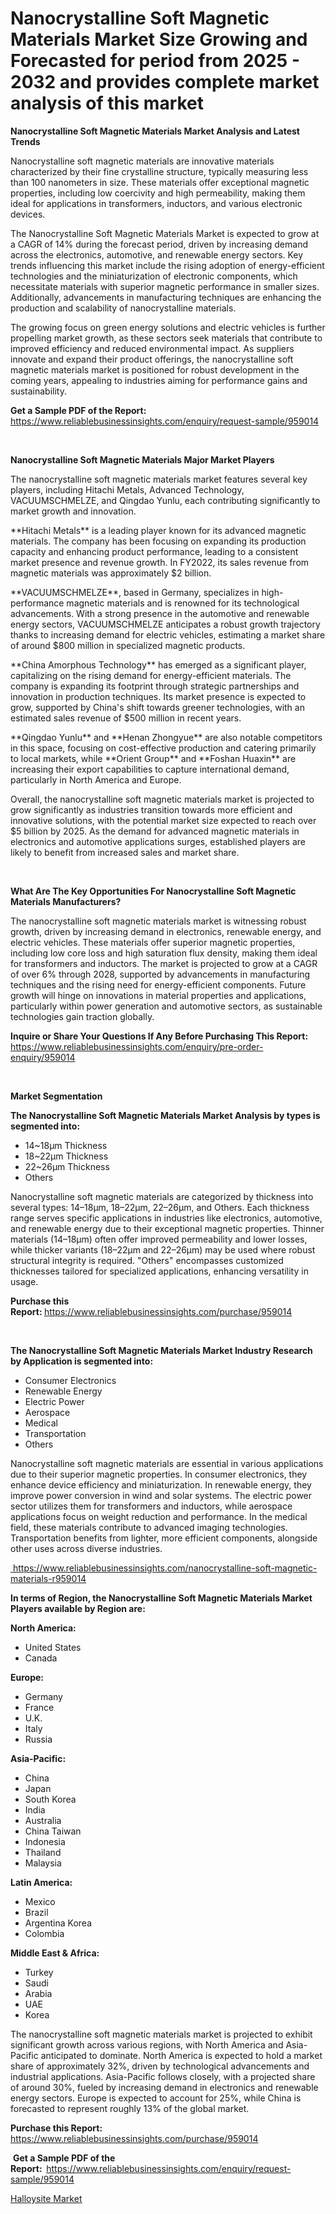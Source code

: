 <p><h1>Nanocrystalline Soft Magnetic Materials Market Size Growing and Forecasted for period from 2025 - 2032 and provides complete market analysis of this market</h1></p><p><strong>Nanocrystalline Soft Magnetic Materials Market Analysis and Latest Trends</strong></p>
<p><p>Nanocrystalline soft magnetic materials are innovative materials characterized by their fine crystalline structure, typically measuring less than 100 nanometers in size. These materials offer exceptional magnetic properties, including low coercivity and high permeability, making them ideal for applications in transformers, inductors, and various electronic devices.</p><p>The Nanocrystalline Soft Magnetic Materials Market is expected to grow at a CAGR of 14% during the forecast period, driven by increasing demand across the electronics, automotive, and renewable energy sectors. Key trends influencing this market include the rising adoption of energy-efficient technologies and the miniaturization of electronic components, which necessitate materials with superior magnetic performance in smaller sizes. Additionally, advancements in manufacturing techniques are enhancing the production and scalability of nanocrystalline materials.</p><p>The growing focus on green energy solutions and electric vehicles is further propelling market growth, as these sectors seek materials that contribute to improved efficiency and reduced environmental impact. As suppliers innovate and expand their product offerings, the nanocrystalline soft magnetic materials market is positioned for robust development in the coming years, appealing to industries aiming for performance gains and sustainability.</p></p>
<p><strong>Get a Sample PDF of the Report:&nbsp;</strong> <a href="https://www.reliablebusinessinsights.com/enquiry/request-sample/959014?utm_campaign=2940&utm_medium=2&utm_source=Github&utm_content=ia&utm_term=31032025&utm_id=nanocrystalline-soft-magnetic-materials">https://www.reliablebusinessinsights.com/enquiry/request-sample/959014</a></p>
<p>&nbsp;</p>
<p><strong>Nanocrystalline Soft Magnetic Materials Major Market Players</strong></p>
<p><p>The nanocrystalline soft magnetic materials market features several key players, including Hitachi Metals, Advanced Technology, VACUUMSCHMELZE, and Qingdao Yunlu, each contributing significantly to market growth and innovation.</p><p>**Hitachi Metals** is a leading player known for its advanced magnetic materials. The company has been focusing on expanding its production capacity and enhancing product performance, leading to a consistent market presence and revenue growth. In FY2022, its sales revenue from magnetic materials was approximately $2 billion.</p><p>**VACUUMSCHMELZE**, based in Germany, specializes in high-performance magnetic materials and is renowned for its technological advancements. With a strong presence in the automotive and renewable energy sectors, VACUUMSCHMELZE anticipates a robust growth trajectory thanks to increasing demand for electric vehicles, estimating a market share of around $800 million in specialized magnetic products.</p><p>**China Amorphous Technology** has emerged as a significant player, capitalizing on the rising demand for energy-efficient materials. The company is expanding its footprint through strategic partnerships and innovation in production techniques. Its market presence is expected to grow, supported by China's shift towards greener technologies, with an estimated sales revenue of $500 million in recent years.</p><p>**Qingdao Yunlu** and **Henan Zhongyue** are also notable competitors in this space, focusing on cost-effective production and catering primarily to local markets, while **Orient Group** and **Foshan Huaxin** are increasing their export capabilities to capture international demand, particularly in North America and Europe.</p><p>Overall, the nanocrystalline soft magnetic materials market is projected to grow significantly as industries transition towards more efficient and innovative solutions, with the potential market size expected to reach over $5 billion by 2025. As the demand for advanced magnetic materials in electronics and automotive applications surges, established players are likely to benefit from increased sales and market share.</p></p>
<p>&nbsp;</p>
<p><strong>What Are The Key Opportunities For Nanocrystalline Soft Magnetic Materials Manufacturers?</strong></p>
<p><p>The nanocrystalline soft magnetic materials market is witnessing robust growth, driven by increasing demand in electronics, renewable energy, and electric vehicles. These materials offer superior magnetic properties, including low core loss and high saturation flux density, making them ideal for transformers and inductors. The market is projected to grow at a CAGR of over 6% through 2028, supported by advancements in manufacturing techniques and the rising need for energy-efficient components. Future growth will hinge on innovations in material properties and applications, particularly within power generation and automotive sectors, as sustainable technologies gain traction globally.</p></p>
<p><strong>Inquire or Share Your Questions If Any Before Purchasing This Report:</strong> <a href="https://www.reliablebusinessinsights.com/enquiry/pre-order-enquiry/959014?utm_campaign=2940&utm_medium=2&utm_source=Github&utm_content=ia&utm_term=31032025&utm_id=nanocrystalline-soft-magnetic-materials">https://www.reliablebusinessinsights.com/enquiry/pre-order-enquiry/959014</a></p>
<p>&nbsp;</p>
<p><strong>Market Segmentation</strong></p>
<p><strong>The Nanocrystalline Soft Magnetic Materials Market Analysis by types is segmented into:</strong></p>
<p><ul><li>14~18μm Thickness</li><li>18~22μm Thickness</li><li>22~26μm Thickness</li><li>Others</li></ul></p>
<p><p>Nanocrystalline soft magnetic materials are categorized by thickness into several types: 14–18μm, 18–22μm, 22–26μm, and Others. Each thickness range serves specific applications in industries like electronics, automotive, and renewable energy due to their exceptional magnetic properties. Thinner materials (14–18μm) often offer improved permeability and lower losses, while thicker variants (18–22μm and 22–26μm) may be used where robust structural integrity is required. "Others" encompasses customized thicknesses tailored for specialized applications, enhancing versatility in usage.</p></p>
<p><strong>Purchase this Report:&nbsp;</strong><a href="https://www.reliablebusinessinsights.com/purchase/959014?utm_campaign=2940&utm_medium=2&utm_source=Github&utm_content=ia&utm_term=31032025&utm_id=nanocrystalline-soft-magnetic-materials">https://www.reliablebusinessinsights.com/purchase/959014</a></p>
<p>&nbsp;</p>
<p><strong>The Nanocrystalline Soft Magnetic Materials Market Industry Research by Application is segmented into:</strong></p>
<p><ul><li>Consumer Electronics</li><li>Renewable Energy</li><li>Electric Power</li><li>Aerospace</li><li>Medical</li><li>Transportation</li><li>Others</li></ul></p>
<p><p>Nanocrystalline soft magnetic materials are essential in various applications due to their superior magnetic properties. In consumer electronics, they enhance device efficiency and miniaturization. In renewable energy, they improve power conversion in wind and solar systems. The electric power sector utilizes them for transformers and inductors, while aerospace applications focus on weight reduction and performance. In the medical field, these materials contribute to advanced imaging technologies. Transportation benefits from lighter, more efficient components, alongside other uses across diverse industries.</p></p>
<p><a href="https://www.reliablebusinessinsights.com/nanocrystalline-soft-magnetic-materials-r959014?utm_campaign=2940&utm_medium=2&utm_source=Github&utm_content=ia&utm_term=31032025&utm_id=nanocrystalline-soft-magnetic-materials">&nbsp;https://www.reliablebusinessinsights.com/nanocrystalline-soft-magnetic-materials-r959014</a></p>
<p><strong>In terms of Region, the Nanocrystalline Soft Magnetic Materials Market Players available by Region are:</strong></p>
<p>
    <p> <strong> North America: </strong>
        <ul>
            <li>United States</li>
            <li>Canada</li>
        </ul>
        </p> 
    <p> <strong> Europe: </strong>
        <ul>
            <li>Germany</li>
            <li>France</li>
            <li>U.K.</li>
            <li>Italy</li>
            <li>Russia</li>
        </ul>
        </p> 
    <p> <strong> Asia-Pacific: </strong>
        <ul>
            <li>China</li>
            <li>Japan</li>
            <li>South Korea</li>
            <li>India</li>
            <li>Australia</li>
            <li>China Taiwan</li>
            <li>Indonesia</li>
            <li>Thailand</li>
            <li>Malaysia</li>
        </ul>
        </p> 
    <p> <strong> Latin America: </strong>
        <ul>
            <li>Mexico</li>
            <li>Brazil</li>
            <li>Argentina Korea</li>
            <li>Colombia</li>
        </ul>
        </p> 
    <p> <strong> Middle East & Africa: </strong>
        <ul>
            <li>Turkey</li>
            <li>Saudi</li>
            <li>Arabia</li>
            <li>UAE</li>
            <li>Korea</li>
        </ul>
    </p>
    </p>
<p><p>The nanocrystalline soft magnetic materials market is projected to exhibit significant growth across various regions, with North America and Asia-Pacific anticipated to dominate. North America is expected to hold a market share of approximately 32%, driven by technological advancements and industrial applications. Asia-Pacific follows closely, with a projected share of around 30%, fueled by increasing demand in electronics and renewable energy sectors. Europe is expected to account for 25%, while China is forecasted to represent roughly 13% of the global market.</p></p>
<p><strong>Purchase this Report: </strong><a href="https://www.reliablebusinessinsights.com/purchase/959014?utm_campaign=2940&utm_medium=2&utm_source=Github&utm_content=ia&utm_term=31032025&utm_id=nanocrystalline-soft-magnetic-materials">https://www.reliablebusinessinsights.com/purchase/959014</a></p>
<p>&nbsp;<strong>Get a Sample PDF of the Report:&nbsp;&nbsp;</strong><a href="https://www.reliablebusinessinsights.com/enquiry/request-sample/959014?utm_campaign=2940&utm_medium=2&utm_source=Github&utm_content=ia&utm_term=31032025&utm_id=nanocrystalline-soft-magnetic-materials">https://www.reliablebusinessinsights.com/enquiry/request-sample/959014</a></p>
<p><strong></strong></p>
<p><p><a href="https://github.com/aaryaheron0c/Market-Research-Report-List-1/blob/main/halloysite-market.md?utm_campaign=2940&utm_medium=2&utm_source=Github&utm_content=ia&utm_term=31032025&utm_id=nanocrystalline-soft-magnetic-materials">Halloysite Market</a></p></p>